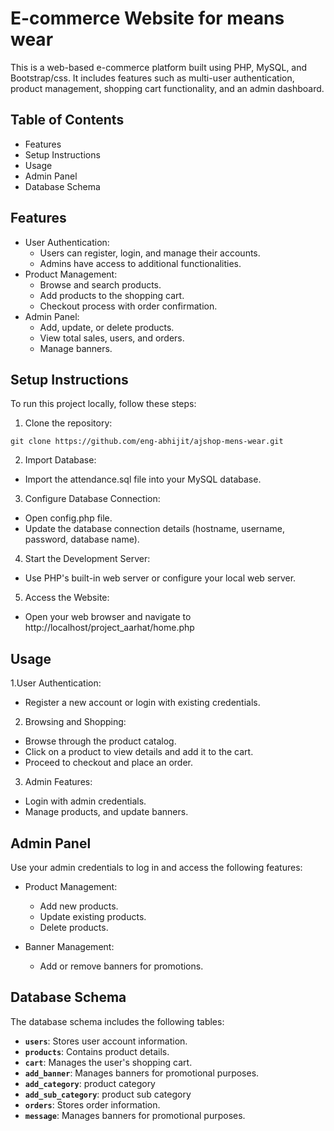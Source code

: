 # E-commerce Website for means wear
This is a web-based e-commerce platform built using PHP, MySQL, and Bootstrap/css. It includes features such as multi-user authentication, product management, shopping cart functionality, and an admin dashboard.

## Table of Contents
- Features
- Setup Instructions
- Usage
- Admin Panel
- Database Schema


## Features
- User Authentication:
    - Users can register, login, and manage their accounts.
    - Admins have access to additional functionalities.
- Product Management:
  - Browse and search products.
  - Add products to the shopping cart.
  - Checkout process with order confirmation.
- Admin Panel:
  - Add, update, or delete products.
  - View total sales, users, and orders.
  - Manage banners.
## Setup Instructions
To run this project locally, follow these steps:

1. Clone the repository:
```
git clone https://github.com/eng-abhijit/ajshop-mens-wear.git
```
2. Import Database:
- Import the attendance.sql file into your MySQL database.
3. Configure Database Connection:
- Open config.php file.
- Update the database connection details (hostname, username, password, database name).
4. Start the Development Server:
- Use PHP's built-in web server or configure your local web server.
5. Access the Website:
- Open your web browser and navigate to http://localhost/project_aarhat/home.php
## Usage
1.User Authentication:
- Register a new account or login with existing credentials.
2. Browsing and Shopping:
- Browse through the product catalog.
- Click on a product to view details and add it to the cart.
- Proceed to checkout and place an order.
3. Admin Features:
- Login with admin credentials.
- Manage products, and update banners.
## Admin Panel
 Use your admin credentials to log in and access the following features:

- Product Management:
  - Add new products.
  - Update existing products.
  - Delete products.

- Banner Management:
  - Add or remove banners for promotions.
## Database Schema
The database schema includes the following tables:

- **`users`**: Stores user account information.
- **`products`**: Contains product details.
- **`cart`**: Manages the user's shopping cart.
- **`add_banner`**: Manages banners for promotional purposes.
- **`add_category`**:  product category
- **`add_sub_category`**: product sub category
- **`orders`**: Stores order information.
- **`message`**: Manages banners for promotional purposes.

